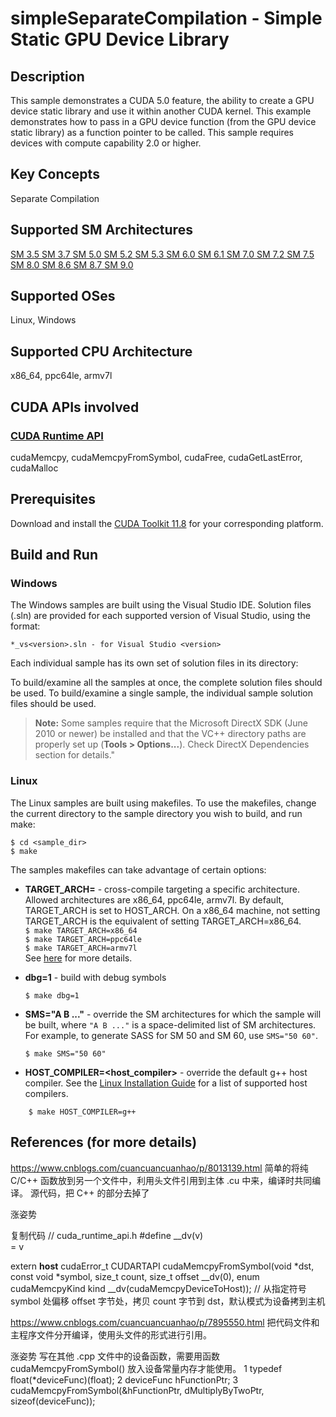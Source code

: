 ﻿# simpleSeparateCompilation - Simple Static GPU Device Library

## Description

This sample demonstrates a CUDA 5.0 feature, the ability to create a GPU device static library and use it within another CUDA kernel.  This example demonstrates how to pass in a GPU device function (from the GPU device static library) as a function pointer to be called.  This sample requires devices with compute capability 2.0 or higher.

## Key Concepts

Separate Compilation

## Supported SM Architectures

[SM 3.5 ](https://developer.nvidia.com/cuda-gpus)  [SM 3.7 ](https://developer.nvidia.com/cuda-gpus)  [SM 5.0 ](https://developer.nvidia.com/cuda-gpus)  [SM 5.2 ](https://developer.nvidia.com/cuda-gpus)  [SM 5.3 ](https://developer.nvidia.com/cuda-gpus)  [SM 6.0 ](https://developer.nvidia.com/cuda-gpus)  [SM 6.1 ](https://developer.nvidia.com/cuda-gpus)  [SM 7.0 ](https://developer.nvidia.com/cuda-gpus)  [SM 7.2 ](https://developer.nvidia.com/cuda-gpus)  [SM 7.5 ](https://developer.nvidia.com/cuda-gpus)  [SM 8.0 ](https://developer.nvidia.com/cuda-gpus)  [SM 8.6 ](https://developer.nvidia.com/cuda-gpus)  [SM 8.7 ](https://developer.nvidia.com/cuda-gpus)  [SM 9.0 ](https://developer.nvidia.com/cuda-gpus)

## Supported OSes

Linux, Windows

## Supported CPU Architecture

x86_64, ppc64le, armv7l

## CUDA APIs involved

### [CUDA Runtime API](http://docs.nvidia.com/cuda/cuda-runtime-api/index.html)
cudaMemcpy, cudaMemcpyFromSymbol, cudaFree, cudaGetLastError, cudaMalloc

## Prerequisites

Download and install the [CUDA Toolkit 11.8](https://developer.nvidia.com/cuda-downloads) for your corresponding platform.

## Build and Run

### Windows
The Windows samples are built using the Visual Studio IDE. Solution files (.sln) are provided for each supported version of Visual Studio, using the format:
```
*_vs<version>.sln - for Visual Studio <version>
```
Each individual sample has its own set of solution files in its directory:

To build/examine all the samples at once, the complete solution files should be used. To build/examine a single sample, the individual sample solution files should be used.
> **Note:** Some samples require that the Microsoft DirectX SDK (June 2010 or newer) be installed and that the VC++ directory paths are properly set up (**Tools > Options...**). Check DirectX Dependencies section for details."

### Linux
The Linux samples are built using makefiles. To use the makefiles, change the current directory to the sample directory you wish to build, and run make:
```
$ cd <sample_dir>
$ make
```
The samples makefiles can take advantage of certain options:
*  **TARGET_ARCH=<arch>** - cross-compile targeting a specific architecture. Allowed architectures are x86_64, ppc64le, armv7l.
    By default, TARGET_ARCH is set to HOST_ARCH. On a x86_64 machine, not setting TARGET_ARCH is the equivalent of setting TARGET_ARCH=x86_64.<br/>
`$ make TARGET_ARCH=x86_64` <br/> `$ make TARGET_ARCH=ppc64le` <br/> `$ make TARGET_ARCH=armv7l` <br/>
    See [here](http://docs.nvidia.com/cuda/cuda-samples/index.html#cross-samples) for more details.
*   **dbg=1** - build with debug symbols
    ```
    $ make dbg=1
    ```
*   **SMS="A B ..."** - override the SM architectures for which the sample will be built, where `"A B ..."` is a space-delimited list of SM architectures. For example, to generate SASS for SM 50 and SM 60, use `SMS="50 60"`.
    ```
    $ make SMS="50 60"
    ```

*  **HOST_COMPILER=<host_compiler>** - override the default g++ host compiler. See the [Linux Installation Guide](http://docs.nvidia.com/cuda/cuda-installation-guide-linux/index.html#system-requirements) for a list of supported host compilers.
```
    $ make HOST_COMPILER=g++
```

## References (for more details)

https://www.cnblogs.com/cuancuancuanhao/p/8013139.html
简单的将纯 C/C++ 函数放到另一个文件中，利用头文件引用到主体 .cu 中来，编译时共同编译。
源代码，把 C++ 的部分去掉了

涨姿势

复制代码
// cuda_runtime_api.h
#define __dv(v) \
        = v

extern __host__ cudaError_t CUDARTAPI cudaMemcpyFromSymbol(void *dst, const void *symbol, size_t count, size_t offset __dv(0), 
                                                            enum cudaMemcpyKind kind __dv(cudaMemcpyDeviceToHost));
    // 从指定符号 symbol 处偏移 offset 字节处，拷贝 count 字节到 dst，默认模式为设备拷到主机


https://www.cnblogs.com/cuancuancuanhao/p/7895550.html
把代码文件和主程序文件分开编译，使用头文件的形式进行引用。

涨姿势
写在其他 .cpp 文件中的设备函数，需要用函数 cudaMemcpyFromSymbol() 放入设备常量内存才能使用。
1 typedef float(*deviceFunc)(float);
2 deviceFunc hFunctionPtr;
3 cudaMemcpyFromSymbol(&hFunctionPtr, dMultiplyByTwoPtr, sizeof(deviceFunc));